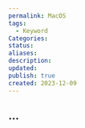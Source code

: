 ```yaml
---
permalink: MacOS
tags:
  - Keyword
Categories: 
status: 
aliases: 
description: 
updated: 
publish: true
created: 2023-12-09
---
```



## ...